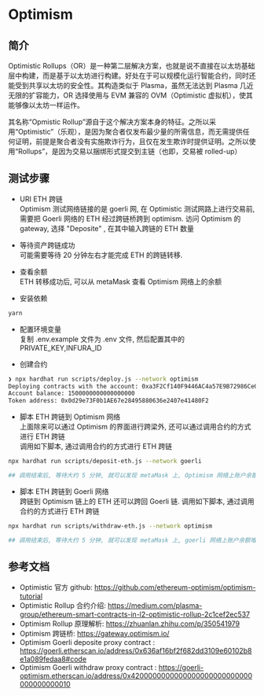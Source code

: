 # Optimism

## 简介

Optimistic Rollups（OR）是一种第二层解决方案，也就是说不直接在以太坊基础层中构建，而是基于以太坊进行构建。好处在于可以规模化运行智能合约，同时还能受到共享以太坊的安全性。其构造类似于 Plasma，虽然无法达到 Plasma 几近无限的扩容能力，OR 选择使用与 EVM 兼容的 OVM（Optimistic 虚拟机），使其能够像以太坊一样运作。

其名称“Opmistic Rollup”源自于这个解决方案本身的特征。之所以采用“Optimistic”（乐观），是因为聚合者仅发布最少量的所需信息，而无需提供任何证明，前提是聚合者没有实施欺诈行为，且仅在发生欺诈时提供证明。之所以使用“Rollups”，是因为交易以捆绑形式提交到主链（也即，交易被 rolled-up）

## 测试步骤

- URI ETH 跨链  
  Optimism 测试网络链接的是 goerli 网, 在 Optimistic 测试网路上进行交易前, 需要把 Goerli 网络的 ETH 经过跨链桥跨到 optimism.
  访问 Optimism 的 gateway, 选择 "Deposite" , 在其中输入跨链的 ETH 数量

- 等待资产跨链成功  
  可能需要等待 20 分钟左右才能完成 ETH 的跨链转移.

- 查看余额  
  ETH 转移成功后, 可以从 metaMask 查看 Optimism 网络上的余额

- 安装依赖

```bash
yarn
```

- 配置环境变量  
  复制 .env.example 文件为 .env 文件, 然后配置其中的 PRIVATE_KEY,INFURA_ID

- 创建合约

```bash
❯ npx hardhat run scripts/deploy.js --network optimism
Deploying contracts with the account: 0xa3F2Cf140F9446AC4a57E9B72986Ce081dB61E75
Account balance: 1500000000000000000
Token address: 0x0d29e73F0b1AE67e28495880636e2407e41480F2
```

- 脚本 ETH 跨链到 Optimism 网络  
  上面除来可以通过 Optimism 的界面进行跨梁外, 还可以通过调用合约的方式进行 ETH 跨链  
  调用如下脚本, 通过调用合约的方式进行 ETH 跨链

```sh
npx hardhat run scripts/deposit-eth.js --network goerli

## 调用结束后, 等待大约 5 分钟, 就可以发现 metaMask 上, Optimism 网络上账户余额增加了 0.0001 ETH
```

- 脚本 ETH 跨链到 Goerli 网络  
  跨链到 Optimism 链上的 ETH 还可以跨回 Goerli 链.
  调用如下脚本, 通过调用合约的方式进行 ETH 跨链

```sh
npx hardhat run scripts/withdraw-eth.js --network optimism

## 调用结束后, 等待大约 5 分钟, 就可以发现 metaMask 上, goerli 网络上账户余额增加了 0.0001 ETH
```

## 参考文档

- Optimistic 官方 github: <https://github.com/ethereum-optimism/optimism-tutorial>
- Optimistic Rollup 合约介绍: <https://medium.com/plasma-group/ethereum-smart-contracts-in-l2-optimistic-rollup-2c1cef2ec537>
- Optimism Rollup 原理解析: <https://zhuanlan.zhihu.com/p/350541979>
- Optimism 跨链桥: <https://gateway.optimism.io/>
- Optimism Goerli deposite proxy contract : <https://goerli.etherscan.io/address/0x636af16bf2f682dd3109e60102b8e1a089fedaa8#code>
- Optimism Goerli withdraw proxy contract : <https://goerli-optimism.etherscan.io/address/0x4200000000000000000000000000000000000010>
